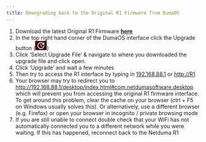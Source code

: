 ```yaml
---
title: Downgrading back to the Original R1 Firmware from DumaOS
---
```


1. Download the latest Original R1 Firmware [**here**](https://www.dropbox.com/s/701ezvt4qmezdgu/R1-v-1-03-6j.sig?dl=0)
2. In the top right hand corner of the DumaOS interface click the Upgrade button (![upgradebutton.png](downgradingbacktotheoriginalr1firmwarefromdumaos\upgradebutton.png))
3. Click ‘Select Upgrade File’ & navigate to where you downloaded the upgrade file and click open.
4. Click ‘Upgrade’ and wait a few minutes 
5. Then try to access the R1 interface by typing in [192.168.88.1](http://192.168.88.1) or [http://R1](http://R1.%C2%A0) 
6. Your browser may try to redirect you to http://192.168.88.1/desktop/index.html#com.netdumasoftware.desktop which will prevent you from accessing the original R1 firmware interface. To get around this problem, clear the cache on your browser (ctrl + F5 on Windows usually solves this). Or alternatively, use a different browser (e.g. Firefox) or open your browser in incognito / private browsing mode
7. If you are still unable to connect double check that your WiFi has not automatically connected you to a different network while you were waiting. If this has happened, reconnect back to the Netduma R1
